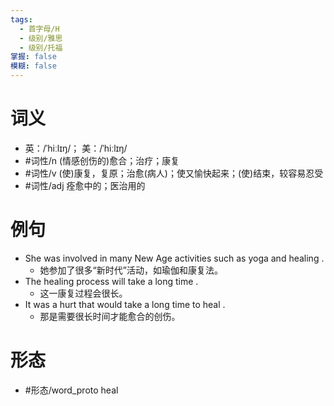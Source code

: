 ```yaml
---
tags:
  - 首字母/H
  - 级别/雅思
  - 级别/托福
掌握: false
模糊: false
---
```

# 词义
- 英：/ˈhiːlɪŋ/； 美：/ˈhiːlɪŋ/
- #词性/n  (情感创伤的)愈合；治疗；康复
- #词性/v  (使)康复，复原；治愈(病人)；使又愉快起来；(使)结束，较容易忍受
- #词性/adj  痊愈中的；医治用的
# 例句
- She was involved in many New Age activities such as yoga and healing .
	- 她参加了很多“新时代”活动，如瑜伽和康复法。
- The healing process will take a long time .
	- 这一康复过程会很长。
- It was a hurt that would take a long time to heal .
	- 那是需要很长时间才能愈合的创伤。
# 形态
- #形态/word_proto heal
